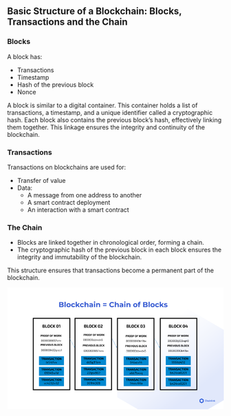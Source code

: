 ## Basic Structure of a Blockchain: Blocks, Transactions and the Chain

### Blocks

A block has:

* Transactions  
* Timestamp  
* Hash of the previous block  
* Nonce

A block is similar to a digital container. This container holds a list of transactions, a timestamp, and a unique identifier called a cryptographic hash. Each block also contains the previous block’s hash, effectively linking them together. This linkage ensures the integrity and continuity of the blockchain.

### Transactions

Transactions on blockchains are used for:

* Transfer of value  
* Data:  
  * A message from one address to another  
  * A smart contract deployment  
  * An interaction with a smart contract

### The Chain

* Blocks are linked together in chronological order, forming a chain.  
* The cryptographic hash of the previous block in each block ensures the integrity and immutability of the blockchain.

This structure ensures that transactions become a permanent part of the blockchain. 

![Blockchain = Chain of Blocks](.guides/img/01/image1.png)
